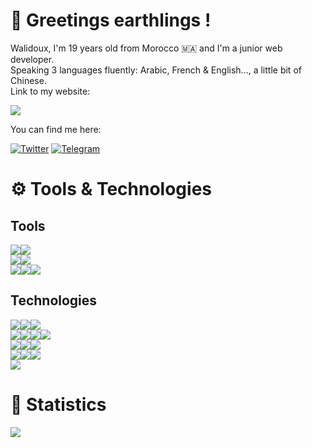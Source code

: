 # 👋 Greetings earthlings !
Walidoux, I'm 19 years old from Morocco 🇲🇦 and I'm a junior web developer. <br>
Speaking 3 languages fluently: Arabic, French & English..., a little bit of Chinese. <br>
Link to my website:

<a href="https://walidoux-web-app-git-master-walidkorchi.vercel.app/">
    <img src="https://pa1.narvii.com/6294/39cf2f2bd5fce552d27a35d9496297d0f4e6528a_hq.gif" /> 
</a> <br />

You can find me here:

[![Twitter](https://img.shields.io/badge/Discord-5865F2?style=for-the-badge&logo=discord&logoColor=white)](https://discord.gg/f4hPN3Rx8u)
[![Telegram](https://img.shields.io/badge/LinkedIn-0077B5?style=for-the-badge&logo=linkedin&logoColor=white)](https://fr.linkedin.com/in/walid-korchi-a88505220)

# ⚙️ Tools & Technologies
## Tools
![](https://img.shields.io/badge/Linux-FCC624?style=for-the-badge&logo=linux&logoColor=black)![](https://img.shields.io/badge/Windows-0078D6?style=for-the-badge&logo=windows&logoColor=white) <br />
![](https://img.shields.io/badge/Visual_Studio_Code-0078D4?style=for-the-badge&logo=visual%20studio%20code&logoColor=white)![](https://img.shields.io/badge/PyCharm-000000.svg?&style=for-the-badge&logo=PyCharm&logoColor=white) <br />
![](https://img.shields.io/badge/Adobe%20XD-470137?style=for-the-badge&logo=Adobe%20XD&logoColor=#FF61F6)![](https://img.shields.io/badge/Figma-F24E1E?style=for-the-badge&logo=figma&logoColor=white)![](https://img.shields.io/badge/blender-%23F5792A.svg?style=for-the-badge&logo=blender&logoColor=white)
## Technologies
![](https://img.shields.io/badge/TypeScript-007ACC?style=for-the-badge&logo=typescript&logoColor=white)![](https://img.shields.io/badge/Rust-black?style=for-the-badge&logo=rust&logoColor=#E57324)![](https://img.shields.io/badge/Python-FFD43B?style=for-the-badge&logo=python&logoColor=blue)
<br />
![](https://img.shields.io/badge/Expo-1B1F23?style=for-the-badge&logo=expo&logoColor=white)![](https://img.shields.io/badge/next.js-000000?style=for-the-badge&logo=nextdotjs&logoColor=white)![](https://img.shields.io/badge/React_Native-20232A?style=for-the-badge&logo=react&logoColor=61DAFB)![](https://img.shields.io/badge/Tauri-FFC131?style=for-the-badge&logo=Tauri&logoColor=white)
<br />
![](https://img.shields.io/badge/Sass-CC6699?style=for-the-badge&logo=sass&logoColor=white)![](https://img.shields.io/badge/Tailwind_CSS-38B2AC?style=for-the-badge&logo=tailwind-css&logoColor=white)![](https://img.shields.io/badge/ThreeJs-black?style=for-the-badge&logo=three.js&logoColor=white) <br />
![](https://img.shields.io/badge/stylelint-000?style=for-the-badge&logo=stylelint&logoColor=white)![](https://img.shields.io/badge/prettier-1A2C34?style=for-the-badge&logo=prettier&logoColor=F7BA3E)![](https://img.shields.io/badge/eslint-3A33D1?style=for-the-badge&logo=eslint&logoColor=white)
<br />
![](https://img.shields.io/badge/GraphQl-E10098?style=for-the-badge&logo=graphql&logoColor=white)

# 📑 Statistics
![](https://github-profile-summary-cards.vercel.app/api/cards/profile-details?username=Walidoux&theme=vue)
